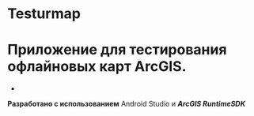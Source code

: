 # Testurmap

# Приложение для тестирования офлайновых карт ArcGIS.
-
**Разработано с использованием** Android Studio и ***ArcGIS RuntimeSDK***

